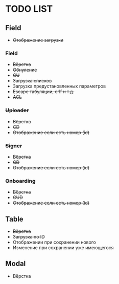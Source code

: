 # TODO LIST

## Field
- ~~Отображение загрузки~~
### Field
- ~~Вёрстка~~
- ~~Обнуление~~
- ~~CU~~
- ~~Загрузка списков~~
- Загрузка предустановленных параметров
- ~~Escape табуляции, crlf и т.д.~~
- ~~ACL~~
### ~~Uploader~~
- ~~Вёрстка~~
- ~~CD~~
- ~~Отображение если есть номер (id)~~
### ~~Signer~~
- ~~Вёрстка~~
- ~~CD~~
- ~~Отображение если есть номер (id)~~
### ~~Onboarding~~
- ~~Вёрстка~~
- ~~CUD~~
- ~~Отображение если есть номер (id)~~
## Table
- ~~Вёрстка~~
- ~~Загрузка по ID~~
- Отображении при сохранении нового
- Изменение при сохранении уже имеющегося
## Modal
- Вёрстка
